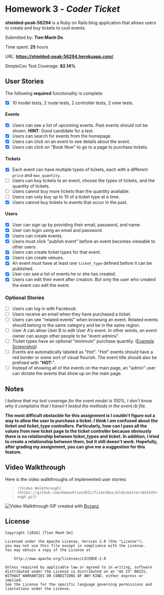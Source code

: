 # Homework 3 - *Coder Ticket*

**shielded-peak-56294** is a Ruby on Rails blog application that allows users to create and buy tickets to cool events. 

Submitted by: **Tien Manh Do**

Time spent: **25** hours

URL: **https://shielded-peak-56294.herokuapp.com/**

SimpleCov Test Coverage: **82.14%**

## User Stories

The following **required** functionality is complete:

* [x] 10 model tests, 2 route tests, 2 controller tests, 2 view tests.

#### Events

* [x] Users can see a list of upcoming events. Past events should not be shown. **HINT**: Good candidate for a test.
* [x] Users can search for events from the homepage.
* [x] Users can click on an event to see details about the event. 
* [x] Users can click on "Book Now" to go to a page to purchase tickets.

#### Tickets

* [x] Each event can have multiple types of tickets, each with a different `price` and `max_quantity`. 
* [ ] Users can buy tickets to an event, choose the types of tickets, and the quantity of tickets.
* [ ] Users cannot buy more tickets than the quantity available.
* [ ] Users can only buy up to 10 of a ticket type at a time.
* [x] Users cannot buy tickets to events that occur in the past. 

#### Users

* [x] User can sign up by providing their email, password, and name. 
* [x] User can login using an email and password. 
* [x] Users can create events. 
* [x] Users must click "publish event" before an event becomes viewable to other users. 
* [x] Users can create ticket types for that event. 
* [x] Users can create venues.
* [x] An event must have at least one `ticket_type` defined before it can be published. 
* [x] User can see a list of events he or she has created.
* [x] Users can edit their event after creation. But only the user who created the event can edit the event. 

### Optional Stories

* [ ] Users can log in with Facebook.
* [ ] Users receive an email when they have purchased a ticket.
* [ ] Users can see "related events" when browsing an event. Related events should belong to the same category and be in the same region.
* [ ] User A can allow User B to edit User A's event. In other words, an event owner can assign other people to be "event admins". 
* [ ] Ticket types have an optional "minimum" purchase quantity. ([Example Screenshot](http://i.imgur.com/DOYtAR0.png))
* [ ] Events are automatically labeled as "Hot". "Hot" events should have a red border or some sort of visual flourish. The event title should also be prefixed with "**HOT:**".
* [ ] Instead of showing all of the events on the main page, an "admin" user can dictate the events that show up on the main page.

## Notes

*I believe that my test coverage for the event model is 100%, I don't know why it complains that I haven't tested the methods in the event.rb file.*

**The most difficult obstacble for this assignment is I couldn't figure out a way to allow the user to purchase a ticket. I think I am confused about the ticket and ticket_type controllers. Particularly, how can I pass all the values from new ticket page to the ticket controller because obviously there is no relationship between ticket_types and ticket. In addition, I tried to create a relationship between them, but it still doesn't work. Hopefully, after grading my assignment, you can give me a suggestion for this feature.**

## Video Walkthrough

Here is the video walkthroughs of implemented user stories:
> `![Video Walkthrough](https://github.com/domanhtien2011/TicketBox/blob/master/Walkthrough.gif)`

![Video Walkthrough]()
GIF created with [Byzanz](https://github.com/GNOME/byzanz)

## License

    Copyright [2016] [Tien Manh Do]

    Licensed under the Apache License, Version 2.0 (the "License");
    you may not use this file except in compliance with the License.
    You may obtain a copy of the License at

        http://www.apache.org/licenses/LICENSE-2.0

    Unless required by applicable law or agreed to in writing, software
    distributed under the License is distributed on an "AS IS" BASIS,
    WITHOUT WARRANTIES OR CONDITIONS OF ANY KIND, either express or implied.
    See the License for the specific language governing permissions and
    limitations under the License.
